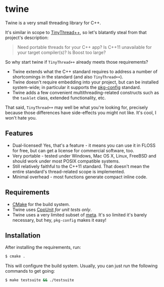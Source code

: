 twine
=====

Twine is a very small threading library for C++.

It's similar in scope to [TinyThread++](http://tinythreadpp.bitsnbites.eu/), so
let's blatantly steal from that project's description:

> Need portable threads for your C++ app? Is C++11 unavailable for your target
> compiler(s)? Is Boost too large?

So why start twine if `TinyThread++` already meets those requirements?

- Twine extends what the C++ standard requires to address a number of
  shortcomings in the standard (and also `TinyThread++`).
- Twine doesn't require embedding into your project, but can be installed
  system-wide; in particular it supports the
  [pkg-config](http://www.freedesktop.org/wiki/Software/pkg-config/) standard.
- Twine adds a few convenient multithreading-related constructs such as the
  `tasklet` class, extended functionality, etc.

That said, `TinyThread++` may well be what you're looking for, precisely because
those differences have side-effects you might not like. It's cool, I won't hate
you.


Features
--------

- Dual-licensed! Yes, that's a feature - it means you can use it in FLOSS for
  free, but can get a license for commercial software, too.
- Very portable - tested under Windows, Mac OS X, Linux, FreeBSD and should
  work under most POSIX compatible systems.
- Still relatively faithful to the C++11 standard. That doesn't mean the entire
  standard's thread-related scope is implemented.
- Minimal overhead - most functions generate compact inline code.


Requirements
------------

- [CMake](http://www.cmake.org/) for the build system.
- Twine uses [CppUnit](http://cppunit.sourceforge.net) _for unit tests only_.
- Twine uses a very limited subset of [meta](https://github.com/unwesen/meta).
  It's so limited it's barely necessary, but hey, `pkg-config` makes it easy!


Installation
------------

After installing the requirements, run:

```bash
$ cmake .
```

This will configure the build system. Usually, you can just run the following commands to get going:

```bash
$ make testsuite && ./testsuite
```
